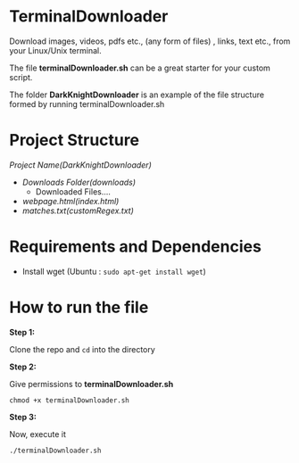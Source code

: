 # TerminalDownloader
Download images, videos, pdfs etc., (any form of files) , links, text etc., from your Linux/Unix terminal.

The file **terminalDownloader.sh** can be a great starter for your custom script.

The folder **DarkKnightDownloader** is an example of the file structure formed by running terminalDownloader.sh

# Project Structure

*Project Name(DarkKnightDownloader)*
 - *Downloads Folder(downloads)*
   - Downloaded Files....
 - *webpage.html(index.html)*
 - *matches.txt(customRegex.txt)*

# Requirements and Dependencies

 - Install wget (Ubuntu : `sudo apt-get install wget`)

# How to run the file

__Step 1:__

Clone the repo and `cd` into the directory

__Step 2:__

Give permissions to **terminalDownloader.sh**

`chmod +x terminalDownloader.sh`

__Step 3:__

Now, execute it

`./terminalDownloader.sh`
